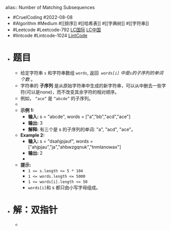 alias:: Number of Matching Subsequences

- #CruelCoding #2022-08-08
- #Algorithm #Medium #[[排序]] #[[哈希表]] #[[字典树]] #[[字符串]]
- #Leetcode #Leetcode-792 [LC国际](https://leetcode.com/problems/number-of-matching-subsequences/) [LC中国](https://leetcode.cn/problems/number-of-matching-subsequences/)
- #lintcode #Lintcode-1024 [LintCode](https://www.lintcode.com/problem/1024/)
- # 题目
	- 给定字符串 `s` 和字符串数组 `words`, 返回  *`words[i]` 中是`s`的子序列的单词个数* 。
	- 字符串的 **子序列** 是从原始字符串中生成的新字符串，可以从中删去一些字符(可以是none)，而不改变其余字符的相对顺序。
	- 例如， `“ace”` 是 `“abcde”` 的子序列。
	-
	- **示例 1:**
		- **输入:** s = "abcde", words = ["a","bb","acd","ace"]
		- **输出:** 3
		- **解释:** 有三个是 s 的子序列的单词: "a", "acd", "ace"。
	- **Example 2:**
		- **输入:** s = "dsahjpjauf", words = ["ahjpjau","ja","ahbwzgqnuk","tnmlanowax"]
		- **输出:** 2
		-
	- **提示:**
		- `1 <= s.length <= 5 * 104`
		- `1 <= words.length <= 5000`
		- `1 <= words[i].length <= 50`
		- `words[i]`和 s 都只由小写字母组成。
		  		<span style="display:block"><span style="height:0px"><span style="position:absolute">​​​​</span></span></span>
- # 解：双指针
	- ```go
	  ```